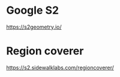 # Google S2 

https://s2geometry.io/


# Region coverer

https://s2.sidewalklabs.com/regioncoverer/
